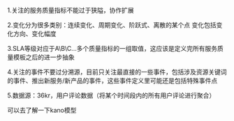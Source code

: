 1.关注的服务质量指标不能过于狭隘，协作扩展

2.变化分为很多类别：连续变化、周期变化、阶跃式、离散的某个点
变化包括变化方向、变化幅度

3.SLA等级对应于A\B\C\...多个质量指标的一组取值，这应该是定义完所有服务质量模板之后的进一步抽象

4.关注的事件不要过分溯源，目前只关注最直接的一些事件，包括涉及资源关键词的事件、推出新服务/新产品的事件，这些事件定义里可能还是包括特殊事件点

5.数据源：36kr，用户评论数据（将某个时间段内的所有用户评论进行聚合）

可以去了解一下kano模型
